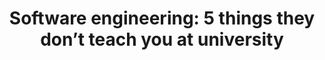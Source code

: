---
layout: post 
title: "Software engineering: 5 things they don’t teach you at university"
img: desk-setup.jpeg
external_url: "https://engineering.freeagent.com/2021/09/10/software-engineering-5-things-they-dont-teach-you-at-university/"
---